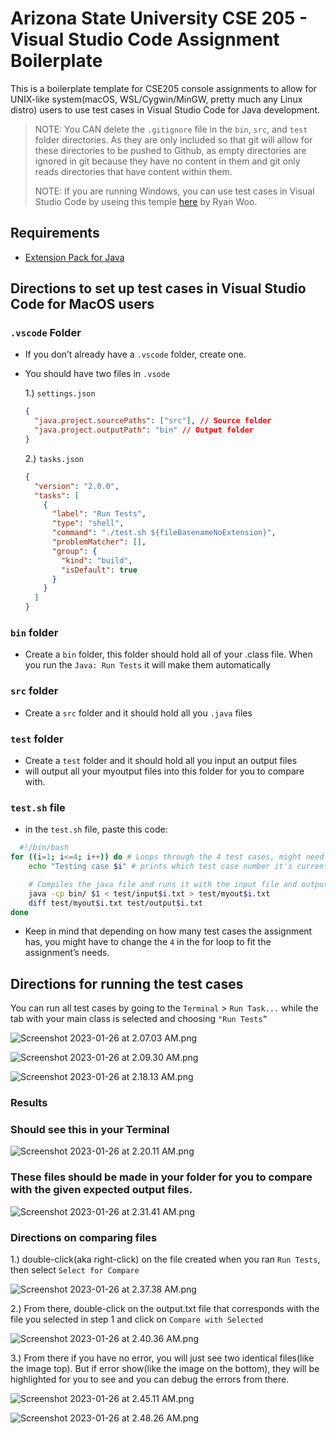 # **Arizona State University CSE 205 - Visual Studio Code Assignment Boilerplate**

This is a boilerplate template for CSE205 console assignments to allow for UNIX-like system(macOS, WSL/Cygwin/MinGW, pretty much any Linux distro) users to use test cases in Visual Studio Code for Java development.

> NOTE: You CAN delete the `.gitignore` file in the `bin`, `src`, and `test` folder directories. As they are only included so that git will allow for these directories to be pushed to Github, as empty directories are ignored in git because they have no content in them and git only reads directories that have content within them.
>
> NOTE: If you are running Windows, you can use test cases in Visual Studio Code by useing this temple [here](https://github.com/rtwoo/ASU_CSE205_AssignmentBoilerPlate_Windows) by Ryan Woo.

## Requirements

- [Extension Pack for Java](https://marketplace.visualstudio.com/items?itemName=vscjava.vscode-java-pack)

## Directions to set up test cases in Visual Studio Code for MacOS users

### `.vscode` Folder

- If you don’t already have a `.vscode` folder, create one.
- You should have two files in `.vsode`

  1.) `settings.json`

  ```json
  {
    "java.project.sourcePaths": ["src"], // Source folder
    "java.project.outputPath": "bin" // Output folder
  }
  ```

  2.) `tasks.json`

  ```json
  {
    "version": "2.0.0",
    "tasks": [
      {
        "label": "Run Tests",
        "type": "shell",
        "command": "./test.sh ${fileBasenameNoExtension}",
        "problemMatcher": [],
        "group": {
          "kind": "build",
          "isDefault": true
        }
      }
    ]
  }
  ```

### `bin` folder

- Create a `bin` folder, this folder should hold all of your .class file. When you run the `Java: Run Tests` it will make them automatically

### `src` folder

- Create a `src` folder and it should hold all you `.java` files

### `test` folder

- Create a `test` folder and it should hold all you input an output files
- will output all your myoutput files into this folder for you to compare with.

### `test.sh` file

- in the `test.sh` file, paste this code:

```bash
  #!/bin/bash
for ((i=1; i<=4; i++)) do # Loops through the 4 test cases, might need to change the number depending on how many test cases you have
    echo "Testing case $i" # prints which test case number it's currently testing

    # Compiles the java file and runs it with the input file and outputs the result to myout$i.txt(depends on which test case it's currently testing)
    java -cp bin/ $1 < test/input$i.txt > test/myout$i.txt
    diff test/myout$i.txt test/output$i.txt
done
```

- Keep in mind that depending on how many test cases the assignment has, you might have to change the `4` in the for loop to fit the assignment’s needs.

## Directions for running the test cases

You can run all test cases by going to the `Terminal` > `Run Task...` while the tab with your main class is selected and choosing `"Run Tests”`

![Screenshot 2023-01-26 at 2.07.03 AM.png](readmeImages/Screenshot_2023-01-26_at_2.07.03_AM.png)

![Screenshot 2023-01-26 at 2.09.30 AM.png](readmeImages/Screenshot_2023-01-26_at_2.09.30_AM.png)

![Screenshot 2023-01-26 at 2.18.13 AM.png](readmeImages/Screenshot_2023-01-26_at_2.18.13_AM.png)

### Results

### Should see this in your Terminal

![Screenshot 2023-01-26 at 2.20.11 AM.png](readmeImages/Screenshot_2023-01-26_at_2.20.11_AM.png)

### These files should be made in your folder for you to compare with the given expected output files.

![Screenshot 2023-01-26 at 2.31.41 AM.png](readmeImages/Screenshot_2023-01-26_at_2.31.41_AM.png)

### Directions on comparing files

1.) double-click(aka right-click) on the file created when you ran `Run Tests`, then select `Select for Compare`

![Screenshot 2023-01-26 at 2.37.38 AM.png](readmeImages/Screenshot_2023-01-26_at_2.37.38_AM.png)

2.) From there, double-click on the output.txt file that corresponds with the file you selected in step 1 and click on `Compare with Selected`

![Screenshot 2023-01-26 at 2.40.36 AM.png](readmeImages/Screenshot_2023-01-26_at_2.40.36_AM.png)

3.) From there if you have no error, you will just see two identical files(like the image top). But if error show(like the image on the bottom), they will be highlighted for you to see and you can debug the errors from there.

![Screenshot 2023-01-26 at 2.45.11 AM.png](readmeImages/Screenshot_2023-01-26_at_2.45.11_AM.png)

![Screenshot 2023-01-26 at 2.48.26 AM.png](readmeImages/Screenshot_2023-01-26_at_2.48.26_AM.png)
